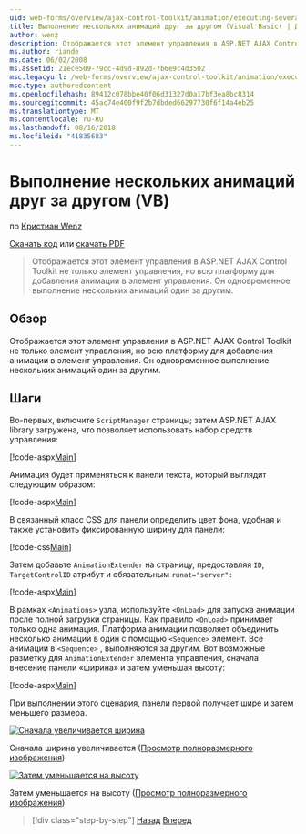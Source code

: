 ```yaml
---
uid: web-forms/overview/ajax-control-toolkit/animation/executing-several-animations-after-each-other-vb
title: Выполнение нескольких анимаций друг за другом (Visual Basic) | Документация Майкрософт
author: wenz
description: Отображается этот элемент управления в ASP.NET AJAX Control Toolkit не только элемент управления, но всю платформу для добавления анимации в элемент управления. Он позволяет выполнять severa...
ms.author: riande
ms.date: 06/02/2008
ms.assetid: 21ece509-79cc-4d9d-892d-7b6e9c4d3502
msc.legacyurl: /web-forms/overview/ajax-control-toolkit/animation/executing-several-animations-after-each-other-vb
msc.type: authoredcontent
ms.openlocfilehash: 89412c078bbe40f06d31327d0a17bf3ea8bc8314
ms.sourcegitcommit: 45ac74e400f9f2b7dbded66297730f6f14a4eb25
ms.translationtype: MT
ms.contentlocale: ru-RU
ms.lasthandoff: 08/16/2018
ms.locfileid: "41835683"
---
```

<a name="executing-several-animations-after-each-other-vb"></a>Выполнение нескольких анимаций друг за другом (VB)
====================
по [Кристиан Wenz](https://github.com/wenz)

[Скачать код](http://download.microsoft.com/download/f/9/a/f9a26acd-8df4-4484-8a18-199e4598f411/Animation3.vb.zip) или [скачать PDF](http://download.microsoft.com/download/6/7/1/6718d452-ff89-4d3f-a90e-c74ec2d636a3/animation3VB.pdf)

> Отображается этот элемент управления в ASP.NET AJAX Control Toolkit не только элемент управления, но всю платформу для добавления анимации в элемент управления. Он одновременное выполнение нескольких анимаций один за другим.


## <a name="overview"></a>Обзор

Отображается этот элемент управления в ASP.NET AJAX Control Toolkit не только элемент управления, но всю платформу для добавления анимации в элемент управления. Он одновременное выполнение нескольких анимаций один за другим.

## <a name="steps"></a>Шаги

Во-первых, включите `ScriptManager` страницы; затем ASP.NET AJAX library загружена, что позволяет использовать набор средств управления:

[!code-aspx[Main](executing-several-animations-after-each-other-vb/samples/sample1.aspx)]

Анимация будет применяться к панели текста, который выглядит следующим образом:

[!code-aspx[Main](executing-several-animations-after-each-other-vb/samples/sample2.aspx)]

В связанный класс CSS для панели определить цвет фона, удобная и также установить фиксированную ширину для панели:

[!code-css[Main](executing-several-animations-after-each-other-vb/samples/sample3.css)]

Затем добавьте `AnimationExtender` на страницу, предоставляя `ID`, `TargetControlID` атрибут и обязательным `runat="server":`

[!code-aspx[Main](executing-several-animations-after-each-other-vb/samples/sample4.aspx)]

В рамках `<Animations>` узла, используйте `<OnLoad>` для запуска анимации после полной загрузки страницы. Как правило `<OnLoad>` принимает только одна анимация. Платформа анимации позволяет объединить несколько анимаций в один с помощью `<Sequence>` элемент. Все анимации в `<Sequence>` , выполняются за другим. Вот возможные разметку для `AnimationExtender` элемента управления, сначала внесение панели «ширина» и затем уменьшая высоту:

[!code-aspx[Main](executing-several-animations-after-each-other-vb/samples/sample5.aspx)]

При выполнении этого сценария, панели первой получает шире и затем меньшего размера.


[![Сначала увеличивается ширина](executing-several-animations-after-each-other-vb/_static/image2.png)](executing-several-animations-after-each-other-vb/_static/image1.png)

Сначала ширина увеличивается ([Просмотр полноразмерного изображения](executing-several-animations-after-each-other-vb/_static/image3.png))


[![Затем уменьшается на высоту](executing-several-animations-after-each-other-vb/_static/image5.png)](executing-several-animations-after-each-other-vb/_static/image4.png)

Затем уменьшается на высоту ([Просмотр полноразмерного изображения](executing-several-animations-after-each-other-vb/_static/image6.png))

> [!div class="step-by-step"]
> [Назад](executing-several-animations-at-the-same-time-vb.md)
> [Вперед](animation-depending-on-a-condition-vb.md)
